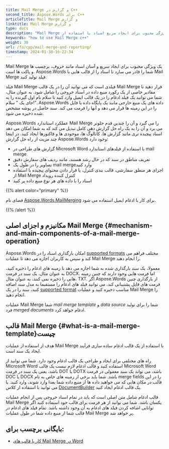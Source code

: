 ```yaml
---
title: Mail Merge و گزارش در C++
second_title: Aspose.Words برای C++
articleTitle: Mail Merge و گزارش
linktitle: Mail Merge و گزارش
type: docs
description: "Mail Merge یک ویژگی محبوب برای ایجاد سریع اسناد با استفاده از C++ است. Aspose.Words برای C++ عملکرد استاندارد Mail Merge را می گیرد و آن را چندین قدم جلوتر می برد و آن را به یک راه حل گزارش دهی کامل تبدیل می کند که به شما امکان می دهد اسناد پیچیده تری مانند گزارش ها، کاتالوگ ها، موجودی ها و فاکتورها ایجاد کنید."
keywords: "how to use Mail Merge c++"
weight: 30
url: /fa/cpp/mail-merge-and-reporting/
timestamp: 2024-01-30-16-22-34
---
```


Mail Merge یک ویژگی محبوب برای ایجاد سریع و آسان اسناد مانند حروف، برچسب ها و پاکت ها است. Aspose.Words شما را قادر می سازد تا اسناد را از قالب هایی با Mail Merge فیلد تولید کنید.

فیلد Mail Merge فیلدی است که می توانید آن را در یک قالب Mail Merge قرار دهید تا مقادیر خاصی از یک رکورد منبع داده در اسناد خروجی را شامل شود. به عنوان مثال، شما می توانید یک فیلد ادغام را در یک قالب ایمیل وارد کنید تا سلام نام اول گیرنده را به جای یک " سلام!". Aspose.Words داده های یک منبع خارجی مانند یک پایگاه داده یا فایل را در این زمینه ها قرار می دهد و آنها را فرمت می کند. سند حاصل در پوشه مشخص شده ذخیره می شود.

Aspose.Words عملکرد استاندارد Mail Merge را می گیرد و آن را چندین قدم جلوتر می برد و آن را به یک راه حل گزارش دهی کامل تبدیل می کند که به شما امکان می دهد اسناد پیچیده تری مانند گزارش ها، کاتالوگ ها، موجودی ها و فاکتورها ایجاد کنید. در اینجا چند مزیت از راه حل گزارش Aspose.Words وجود دارد:

- گزارش های طراحی در Microsoft Word با استفاده از فیلدهای استاندارد mail merge
- تعریف مناطق در سند که در حال رشد هستند، مانند ردیف های سفارش دقیق
- تصاویر را در طول یک mail mergeوارد کنید
- اجرای هر منطق سفارشی، قالب بندی کنترل، یا قرار دادن محتوای پیچیده با استفاده از Mail Merge کنترل کننده رویداد
- اسناد را با داده های هر نوع منبع داده پر کنید

{{% alert color="primary" %}}

فضای نام [Aspose.Words.MailMerging](https://reference.aspose.com/words/cpp/aspose.words.mailmerging/) برای کار با ادغام ایمیل استفاده می شود.

{{% /alert %}}

## مکانیزم و اجزای اصلی Mail Merge {#mechanism-and-main-components-of-a-mail-merge-operation}

Aspose.Words امکان بارگذاری اسناد را در [supported formats](https://reference.aspose.com/words/cpp/aspose.words/loadformat/) مختلف فراهم می کند و سپس به کاربران اجازه می دهد تا عملیات Mail Merge را انجام دهند.

معمولا، یک سند بارگذاری شده به شما اجازه می دهد تا زمینه های ادغام را ذخیره کنید، به عنوان مثال، یک سند در فرمت DOCX. اما فرمت هایی وجود دارند که چنین زمینه هایی را ذخیره نمی کنند، به عنوان مثال، TXT. اگر Aspose.Words از بارگذاری چنین فرمت های فایل پشتیبانی کند، می توانید فیلد های ادغام را مستقیما به مدل سند اضافه کنید، سند را در یک [supported format](https://reference.aspose.com/words/cpp/aspose.words/saveformat/) مناسب ذخیره کنید و عملیات Mail Merge را انجام دهید.

عملیات Mail Merge شما *mail merge template* و *data source* شما را برای تولید فرد *merged documents* ادغام خواهد کرد.

## قالب Mail Merge {#what-is-a-mail-merge-template}چیست

هدف از استفاده از عملیات Mail Merge با استفاده از یک قالب ادغام ساده سازی فرآیند ایجاد یک سند است.

راه های مختلفی برای ایجاد و طراحی یک قالب ادغام وجود دارد. شما می توانید از Microsoft Word استفاده کنید و قالب ادغام لازم نیست یک قالب Microsoft Word باشد، یعنی یک سند در فرمت DOT یا DOTX باشد، می تواند یک سند معمولی در فرمت DOC یا DOCX باشد. شما باید برخی از زمینه های خاص به نام merge fields را در این قالب در مکان هایی که می خواهید داده ها از منبع داده شما بعدا وارد شوند، وارد کنید. یا می توانید با استفاده از کلاس [DocumentBuilder](https://reference.aspose.com/words/cpp/aspose.words/documentbuilder/) یک قالب ادغام ایجاد کنید.

قالب ادغام شامل متن اصلی است که باید در تمام اسناد خروجی پس از انجام عملیات Mail Merge یکسان باشد. شما می توانید از هر فرمت برای قالب خود استفاده کنید اگر توانایی اضافه کردن فیلد های ادغام به آن وجود داشته باشد. تمام فیلد های ادغام در قالب شما از منبع داده شما در طول عملیات Mail Merge پر خواهد شد.


## بایگانی برچسب برای:

- [کار با قالب های Mail Merge در Word](https://docs.microsoft.com/en-us/power-platform/admin/work-mail-merge-templates)
